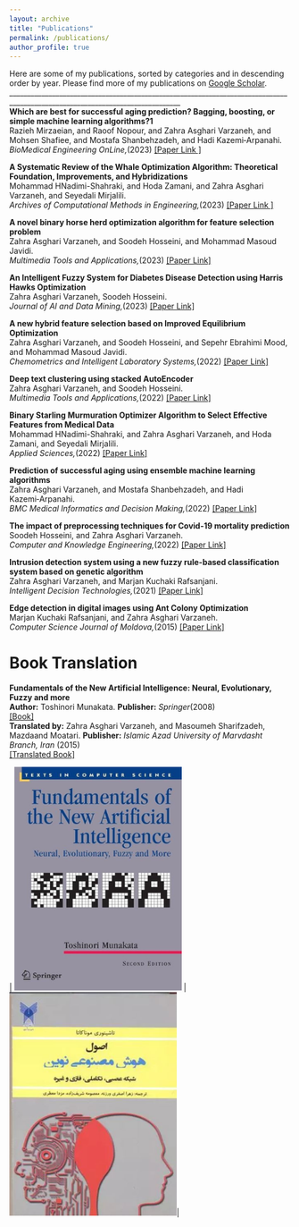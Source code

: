```yaml
---
layout: archive
title: "Publications"
permalink: /publications/
author_profile: true
---
```

Here are some of my publications, sorted by categories and in descending order by year. Please find more of my publications on [Google Scholar](https://scholar.google.com/citations?user=dH-0GtkAAAAJ&hl=en).<br>
______________________________________________________________________________________________________________________________ <br>
**Which are best for successful aging prediction? Bagging, boosting, or simple machine learning algorithms?1**<br>
Razieh Mirzaeian, and Raoof Nopour, and Zahra Asghari Varzaneh, and Mohsen Shafiee, and Mostafa Shanbehzadeh, and Hadi Kazemi‑Arpanahi.<br>
 _BioMedical Engineering OnLine,_(2023) 
[[Paper Link ]](https://link.springer.com/article/10.1186/s12938-023-01140-9)

**A Systematic Review of the Whale Optimization Algorithm: Theoretical Foundation, Improvements, and Hybridizations**<br>
 Mohammad HNadimi-Shahraki, and Hoda Zamani, and Zahra Asghari Varzaneh, and Seyedali Mirjalili.<br>
 _Archives of Computational Methods in Engineering,_(2023) 
[[Paper Link ]](https://link.springer.com/article/10.1007/s11831-023-09928-7)

**A novel binary horse herd optimization algorithm for feature selection problem**<br>
Zahra Asghari Varzaneh, and Soodeh Hosseini, and Mohammad Masoud Javidi.<br>
 _Multimedia Tools and Applications,_(2023) 
[[Paper Link] ](https://link.springer.com/article/10.1007/s11042-023-15023-7)

**An Intelligent Fuzzy System for Diabetes Disease Detection using Harris Hawks Optimization**<br>
 Zahra Asghari Varzaneh, Soodeh Hosseini.<br>
 _Journal of AI and Data Mining,_(2023) 
[[Paper Link] ](https://jad.shahroodut.ac.ir/article_2753.html)

**A new hybrid feature selection based on Improved Equilibrium Optimization**<br>
Zahra Asghari Varzaneh, and Soodeh Hosseini, and Sepehr Ebrahimi Mood, and  Mohammad Masoud Javidi.<br>
 _Chemometrics and Intelligent Laboratory Systems,_(2022) 
[[Paper Link] ](https://www.sciencedirect.com/science/article/abs/pii/S0169743922001290)

**Deep text clustering using stacked AutoEncoder**<br>
Zahra Asghari Varzaneh, and Soodeh Hosseini.<br>
 _Multimedia Tools and Applications,_(2022) 
[[Paper Link] ](https://link.springer.com/article/10.1007/s11042-022-12155-0)

**Binary Starling Murmuration Optimizer Algorithm to Select Effective Features from Medical Data**<br>
Mohammad HNadimi-Shahraki, and Zahra Asghari Varzaneh, and Hoda Zamani, and Seyedali Mirjalili.<br>
 _Applied Sciences,_(2022) 
[[Paper Link] ](https://www.mdpi.com/2076-3417/13/1/564)

**Prediction of successful aging using ensemble machine learning algorithms**<br>
Zahra Asghari Varzaneh, and Mostafa Shanbehzadeh, and Hadi Kazemi‑Arpanahi.<br>
 _BMC Medical Informatics and Decision Making,_(2022) 
[[Paper Link] ](https://link.springer.com/article/10.1186/s12911-022-02001-6)

**The impact of preprocessing techniques for Covid-19 mortality prediction**<br>
 Soodeh Hosseini, and Zahra Asghari Varzaneh.<br>
 _Computer and Knowledge Engineering,_(2022) 
[[Paper Link] ](https://cke.um.ac.ir/article_42777.html)

**Intrusion detection system using a new fuzzy rule-based classification system based on genetic algorithm**<br>
Zahra Asghari Varzaneh, and Marjan Kuchaki Rafsanjani.<br>
 _Intelligent Decision Technologies,_(2021) 
[[Paper Link] ](https://content.iospress.com/articles/intelligent-decision-technologies/idt200036)

**Edge detection in digital images using Ant Colony Optimization**<br>
 Marjan Kuchaki Rafsanjani, and Zahra Asghari Varzaneh.<br>
 _Computer Science Journal of Moldova,_(2015) 
[[Paper Link] ](https://ibn.idsi.md/vizualizare_articol/40697)

Book Translation
=====
**Fundamentals of the New Artificial Intelligence: Neural, Evolutionary, Fuzzy and more**<br>
   **Author:** Toshinori Munakata. **Publisher:** _Springer_(2008)<br>
   [[Book] ](https://link.springer.com/book/10.1007/978-1-84628-839-5)<br>
   **Translated by:** Zahra Asghari Varzaneh, and Masoumeh Sharifzadeh, Mazdaand Moatari. **Publisher:** _Islamic Azad University of Marvdasht Branch, Iran_ (2015) <br> 
[[Translated Book]](https://press.marvdasht.iau.ir/book_102.html)


| <img src='/images/Book.jpg' width="300" height="400" text-align="center"> | <img src='/images/Boob2.JPG' width="300" height="400">|

